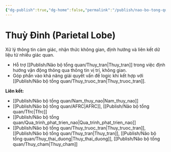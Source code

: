 ```yaml
---
{"dg-publish":true,"dg-home":false,"permalink":"/publish/nao-bo-tong-quan/thuy-dinh/","dgPassFrontmatter":true,"noteIcon":"","created":"2025-01-01T22:47:22.434+07:00","updated":"2025-01-05T09:08:44.822+07:00"}
---
```


# Thuỳ Đỉnh (Parietal Lobe)

Xử lý thông tin cảm giác, nhận thức không gian, định hướng và liên kết dữ liệu từ nhiều giác quan.

- Hỗ trợ [[Publish/Não bộ tổng quan/Thuy_tran\|Thuy_tran]] trong việc định hướng vận động thông qua thông tin vị trí, không gian.
- Góp phần vào khả năng giải quyết vấn đề logic khi kết hợp với [[Publish/Não bộ tổng quan/Thuy_truoc_tran\|Thuy_truoc_tran]].

**Liên kết:**
- [[Publish/Não bộ tổng quan/Nam_thuy_nao\|Nam_thuy_nao]]
- [[Publish/Não bộ tổng quan/AFRC\|AFRC]], [[Publish/Não bộ tổng quan/Tfrc\|Tfrc]]
- [[Publish/Não bộ tổng quan/Qua_trinh_phat_trien_nao\|Qua_trinh_phat_trien_nao]]
- [[Publish/Não bộ tổng quan/Thuy_truoc_tran\|Thuy_truoc_tran]], [[Publish/Não bộ tổng quan/Thuy_tran\|Thuy_tran]], [[Publish/Não bộ tổng quan/Thuy_thai_duong\|Thuy_thai_duong]], [[Publish/Não bộ tổng quan/Thuy_cham\|Thuy_cham]]